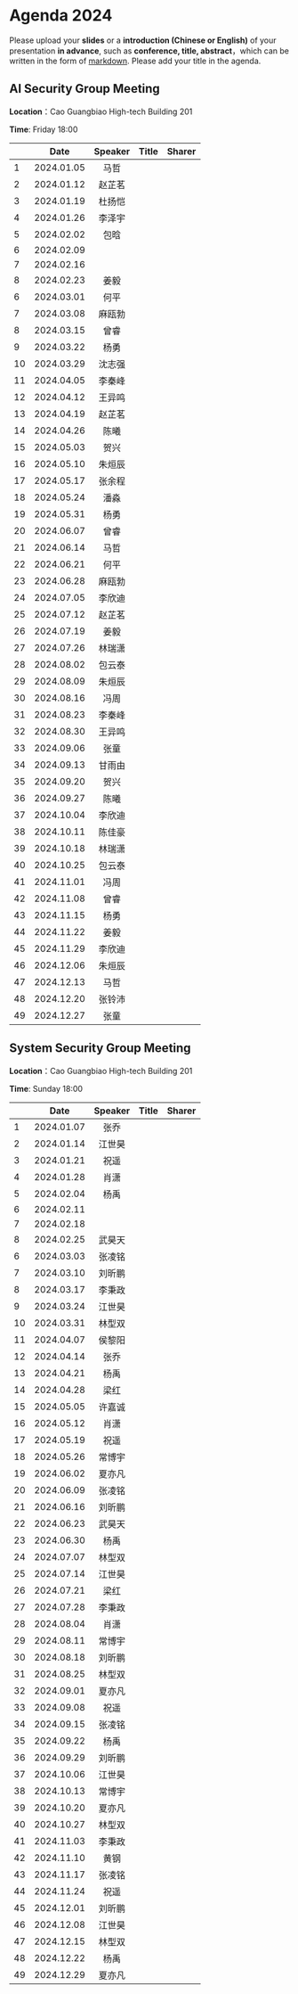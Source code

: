 

# Agenda 2024
Please upload your **slides** or a **introduction (Chinese or English)** of your presentation **in advance**,
such as **conference, title, abstract**，which can be written in the form of [markdown](http://sspai.com/25137). Please add your title in the agenda.


## AI Security Group Meeting
**Location**：Cao Guangbiao High-tech Building 201

**Time**: Friday 18:00

<div id="ai-sec">

||Date|Speaker|Title|Sharer|
|---|:---:|:---:|:---:|:---:| 
|1|2024.01.05|马哲|||
|2|2024.01.12|赵芷茗|||
|3|2024.01.19|杜扬恺|||
|4|2024.01.26|李泽宇|||
|5|2024.02.02|包晗|||
|6|2024.02.09||||
|7|2024.02.16||||
|8|2024.02.23|姜毅|||
|6|2024.03.01|何平|||
|7|2024.03.08|麻瓯勃|||
|8|2024.03.15|曾睿|||
|9|2024.03.22|杨勇|||
|10|2024.03.29|沈志强|||
|11|2024.04.05|李秦峰|||
|12|2024.04.12|王异鸣|||
|13|2024.04.19|赵芷茗|||
|14|2024.04.26|陈曦|||
|15|2024.05.03|贺兴|||
|16|2024.05.10|朱烜辰|||
|17|2024.05.17|张余程|||
|18|2024.05.24|潘淼|||
|19|2024.05.31|杨勇|||
|20|2024.06.07|曾睿|||
|21|2024.06.14|马哲|||
|22|2024.06.21|何平|||
|23|2024.06.28|麻瓯勃|||
|24|2024.07.05|李欣迪|||
|25|2024.07.12|赵芷茗|||
|26|2024.07.19|姜毅|||
|27|2024.07.26|林瑞潇|||
|28|2024.08.02|包云泰|||
|29|2024.08.09|朱烜辰|||
|30|2024.08.16|冯周|||
|31|2024.08.23|李秦峰|||
|32|2024.08.30|王异鸣|||
|33|2024.09.06|张童|||
|34|2024.09.13|甘雨由|||
|35|2024.09.20|贺兴|||
|36|2024.09.27|陈曦|||
|37|2024.10.04|李欣迪|||
|38|2024.10.11|陈佳豪|||
|39|2024.10.18|林瑞潇|||
|40|2024.10.25|包云泰|||
|41|2024.11.01|冯周|||
|42|2024.11.08|曾睿|||
|43|2024.11.15|杨勇|||
|44|2024.11.22|姜毅|||
|45|2024.11.29|李欣迪|||
|46|2024.12.06|朱烜辰|||
|47|2024.12.13|马哲|||
|48|2024.12.20|张铃沛|||
|49|2024.12.27|张童|||



<!--
pending: 
except: ['张曜', '王博', '杜林康', '虞楚尔', '杜天宇', '王粒', '伍一鸣', '张云若', '高向珊', '唐嘉蔚', '施程辉', ]
in: ['李泽宇', '甘雨由', '林瑞潇', '付之笑', '包晗', '何平', '邱鹏宇', '马哲', '白熠阳', '姜毅', '段宇萱', '沈鹿嘉', '杜杨凯', '付冲', '麻瓯博', '叶童', '沈志强', '柴欣怡', '丁卓远', '陈佳豪']

-->
</div>

## System Security Group Meeting
**Location**：Cao Guangbiao High-tech Building 201

**Time**: Sunday 18:00

<div id="system-sec">

||Date|Speaker|Title|Sharer|
|---|:---:|:---:|:---:|:---:|
|1|2024.01.07|张乔|||
|2|2024.01.14|江世昊|||
|3|2024.01.21|祝遥|||
|4|2024.01.28|肖潇|||
|5|2024.02.04|杨禹|||
|6|2024.02.11||||
|7|2024.02.18||||
|8|2024.02.25|武昊天|||
|6|2024.03.03|张凌铭|||
|7|2024.03.10|刘昕鹏|||
|8|2024.03.17|李秉政|||
|9|2024.03.24|江世昊|||
|10|2024.03.31|林型双|||
|11|2024.04.07|侯黎阳|||
|12|2024.04.14|张乔|||
|13|2024.04.21|杨禹|||
|14|2024.04.28|梁红|||
|15|2024.05.05|许嘉诚|||
|16|2024.05.12|肖潇|||
|17|2024.05.19|祝遥|||
|18|2024.05.26|常博宇|||
|19|2024.06.02|夏亦凡|||
|20|2024.06.09|张凌铭|||
|21|2024.06.16|刘昕鹏|||
|22|2024.06.23|武昊天|||
|23|2024.06.30|杨禹|||
|24|2024.07.07|林型双|||
|25|2024.07.14|江世昊|||
|26|2024.07.21|梁红|||
|27|2024.07.28|李秉政|||
|28|2024.08.04|肖潇|||
|29|2024.08.11|常博宇|||
|30|2024.08.18|刘昕鹏|||
|31|2024.08.25|林型双|||
|32|2024.09.01|夏亦凡|||
|33|2024.09.08|祝遥|||
|34|2024.09.15|张凌铭|||
|35|2024.09.22|杨禹|||
|36|2024.09.29|刘昕鹏|||
|37|2024.10.06|江世昊|||
|38|2024.10.13|常博宇|||
|39|2024.10.20|夏亦凡|||
|40|2024.10.27|林型双|||
|41|2024.11.03|李秉政|||
|42|2024.11.10|黄钢|||
|43|2024.11.17|张凌铭|||
|44|2024.11.24|祝遥|||
|45|2024.12.01|刘昕鹏|||
|46|2024.12.08|江世昊|||
|47|2024.12.15|林型双|||
|48|2024.12.22|杨禹|||
|49|2024.12.29|夏亦凡|||


<!--
pending: 
except: ['卢令令',]
in: ['刘丁豪', '许嘉诚', '夏亦凡', '刘昕鹏', '梁红', '常博宇', '侯黎阳', '向意', '张凌铭', '陈源', '王琴应', '潘高宁', '陈安莹', '武昊天']
-->
  
</div>


